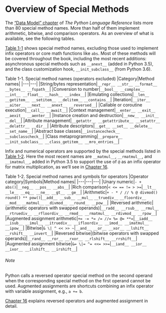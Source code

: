 # Overview of Special Methods

The [“Data Model” chapter](https://fpy.li/dtmodel) of _The Python Language Reference_ lists more than 80 special method names. More than half of them implement arithmetic, bitwise, and comparison operators. As an overview of what is available, see the following tables.

[Table 1-1](#special_names_tbl) shows special method names, excluding those used to implement infix operators or core math functions like `abs`. Most of these methods will be covered throughout the book, including the most recent additions: asynchronous special methods such as `__anext__` (added in Python 3.5), and the class customization hook, `__init_subclass__` (from Python 3.6).

Table 1-1. Special method names (operators excluded)
|Category|Method names|
|---|---|
|String/bytes representation|`__repr__ __str__ __format__ __bytes__ __fspath__`|
|Conversion to number|`__bool__ __complex__ __int__ __float__ __hash__ __index__`|
|Emulating collections|`__len__ __getitem__ __setitem__ __delitem__` `__contains__`|
|Iteration|`__iter__ __aiter__ __next__ __anext__ __reversed__`|
|Callable or coroutine execution|`__call__ __await__`|
|Context management|`__enter__ __exit__ __aexit__ __aenter__`|
|Instance creation and destruction|`__new__ __init__ __del__`|
|Attribute management|`__getattr__ __getattribute__ __setattr__ __delattr__ __dir__`|
|Attribute descriptors|`__get__ __set__ __delete__ __set_name__`|
|Abstract base classes|`__instancecheck__ __subclasscheck__`|
|Class metaprogramming|`__prepare__ __init_subclass__ __class_getitem__ __mro_entries__`|

Infix and numerical operators are supported by the special methods listed in [Table 1-2](#special_operators_tbl). Here the most recent names are `__matmul__`, `__rmatmul__`, and `__imatmul__`, added in Python 3.5 to support the use of `@` as an infix operator for matrix multiplication, as we’ll see in [Chapter 16](ch16.html#operator_overloading).

Table 1-2. Special method names and symbols for operators
|Operator category|Symbols|Method names|
|---|---|---|
|Unary numeric|`- + abs()`|`__neg__ __pos__ __abs__`|
|Rich comparison|`< <= == != > >=`|`__lt__ __le__ __eq__ __ne__ __gt__ __ge__`|
|Arithmetic|`+ - * / // % @ divmod() round() ** pow()`|`__add__ __sub__ __mul__` `__truediv__` `__floordiv__ __mod__` `__matmul__` `__divmod__ __round__ __pow__`|
|Reversed arithmetic|(arithmetic operators with swapped operands)|`__radd__ __rsub__ __rmul__ __rtruediv__ __rfloordiv__ __rmod__ __rmatmul__ __rdivmod__ __rpow__`|
|Augmented assignment arithmetic|`+= -= *= /= //= %= @= **=`|`__iadd__ __isub__ __imul__ __itruediv__ __ifloordiv__ __imod__ __imatmul__ __ipow__`|
|Bitwise|`& \| ^ << >> ~`|`__and__ __or__ __xor__ __lshift__ __rshift__ __invert__`|
|Reversed bitwise|(bitwise operators with swapped operands)|`__rand__ __ror__ __rxor__ __rlshift__ __rrshift__`|
|Augmented assignment bitwise|`&= \|= ^= <<= >>=`|`__iand__ __ior__ __ixor__ __ilshift__ __irshift__`|

###### Note

Python calls a reversed operator special method on the second operand when the corresponding special method on the first operand cannot be used. Augmented assignments are shortcuts combining an infix operator with variable assignment, e.g., `a += b`.

[Chapter 16](ch16.html#operator_overloading) explains reversed operators and augmented assignment in detail.